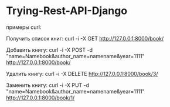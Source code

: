 # Trying-Rest-API-Django


примеры curl:

Получить список книг:
curl -i -X GET http://127.0.0.1:8000/book/

Добавить книгу:
curl -i -X POST -d "name=Namebook&author_name=namename&year=1111" http://127.0.0.1:8000/book/

Удалить книгу:
curl -i -X DELETE http://127.0.0.1:8000/book/3/

Заменить книгу:
curl -i -X PUT -d "name=Namebook&author_name=namename&year=1111" http://127.0.0.1:8000/book/1/
